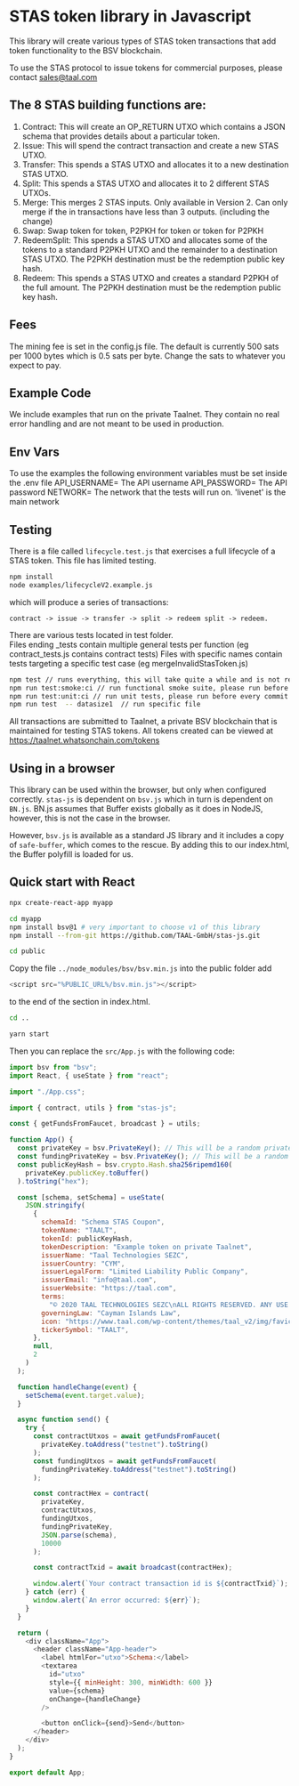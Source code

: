 # STAS token library in Javascript

This library will create various types of STAS token transactions that add token functionality to the BSV blockchain.

To use the STAS protocol to issue tokens for commercial purposes, please contact sales@taal.com

## The 8 STAS building functions are:

1. Contract: This will create an OP_RETURN UTXO which contains a JSON schema that provides details about a particular token.
2. Issue: This will spend the contract transaction and create a new STAS UTXO.
3. Transfer: This spends a STAS UTXO and allocates it to a new destination STAS UTXO.
4. Split: This spends a STAS UTXO and allocates it to 2 different STAS UTXOs.
5. Merge: This merges 2 STAS inputs. Only available in Version 2. Can only merge if the in transactions have less than 3 outputs. (including the change)
6. Swap: Swap token for token, P2PKH for token or token for P2PKH
7. RedeemSplit: This spends a STAS UTXO and allocates some of the tokens to a standard P2PKH UTXO and the remainder to a destination STAS UTXO. The P2PKH destination must be the redemption public key hash.
8. Redeem: This spends a STAS UTXO and creates a standard P2PKH of the full amount. The P2PKH destination must be the redemption public key hash.

## Fees

The mining fee is set in the config.js file. The default is currently 500 sats per 1000 bytes which is 0.5 sats per byte. Change the sats to whatever you expect to pay.

## Example Code

We include examples that run on the private Taalnet. They contain no real error handling and are not meant to be used in production.

## Env Vars

To use the examples the following environment variables must be set inside the .env file
API_USERNAME= The API username
API_PASSWORD= The API password
NETWORK= The network that the tests will run on. 'livenet' is the main network

## Testing

There is a file called `lifecycle.test.js` that exercises a full lifecycle of a STAS token. This file has limited testing.

```sh
npm install
node examples/lifecycleV2.example.js
```

which will produce a series of transactions:

```
contract -> issue -> transfer -> split -> redeem split -> redeem.
```

There are various tests located in test folder.  
Files ending \_tests contain multiple general tests per function (eg contract_tests.js contains contract tests)
Files with specific names contain tests targeting a specific test case (eg mergeInvalidStasToken.js)

```sh
npm test // runs everything, this will take quite a while and is not recommended for local use
npm run test:smoke:ci // run functional smoke suite, please run before every commit
npm run test:unit:ci // run unit tests, please run before every commit
npm run test  -- datasize1  // run specific file
```

All transactions are submitted to Taalnet, a private BSV blockchain that is maintained for testing STAS tokens. All tokens created can be viewed at https://taalnet.whatsonchain.com/tokens

## Using in a browser

This library can be used within the browser, but only when configured correctly. `stas-js` is dependent on `bsv.js` which in turn is dependent on `BN.js`. BN.js assumes that Buffer exists globally as it does in NodeJS, however, this is not the case in the browser.

However, `bsv.js` is available as a standard JS library and it includes a copy of `safe-buffer`, which comes to the rescue. By adding this to our index.html, the Buffer polyfill is loaded for us.

## Quick start with React

```sh
npx create-react-app myapp

cd myapp
npm install bsv@1 # very important to choose v1 of this library
npm install --from-git https://github.com/TAAL-GmbH/stas-js.git

cd public
```

Copy the file `../node_modules/bsv/bsv.min.js` into the public folder add

```javascript
<script src="%PUBLIC_URL%/bsv.min.js"></script>
```

to the end of the <head> section in index.html.

```sh
cd ..

yarn start
```

Then you can replace the `src/App.js` with the following code:

```javascript
import bsv from "bsv";
import React, { useState } from "react";

import "./App.css";

import { contract, utils } from "stas-js";

const { getFundsFromFaucet, broadcast } = utils;

function App() {
  const privateKey = bsv.PrivateKey(); // This will be a random privateKey each time the app is reloaded.
  const fundingPrivateKey = bsv.PrivateKey(); // This will be a random privateKey each time the app is reloaded.
  const publicKeyHash = bsv.crypto.Hash.sha256ripemd160(
    privateKey.publicKey.toBuffer()
  ).toString("hex");

  const [schema, setSchema] = useState(
    JSON.stringify(
      {
        schemaId: "Schema STAS Coupon",
        tokenName: "TAALT",
        tokenId: publicKeyHash,
        tokenDescription: "Example token on private Taalnet",
        issuerName: "Taal Technologies SEZC",
        issuerCountry: "CYM",
        issuerLegalForm: "Limited Liability Public Company",
        issuerEmail: "info@taal.com",
        issuerWebsite: "https://taal.com",
        terms:
          "© 2020 TAAL TECHNOLOGIES SEZC\nALL RIGHTS RESERVED. ANY USE OF THIS SOFTWARE IS SUBJECT TO TERMS AND CONDITIONS OF LICENSE. USE OF THIS SOFTWARE WITHOUT LICENSE CONSTITUTES INFRINGEMENT OF INTELLECTUAL PROPERTY. FOR LICENSE DETAILS OF THE SOFTWARE, PLEASE REFER TO: www.taal.com/stas-token-license-agreement",
        governingLaw: "Cayman Islands Law",
        icon: "https://www.taal.com/wp-content/themes/taal_v2/img/favicon/favicon-96x96.png",
        tickerSymbol: "TAALT",
      },
      null,
      2
    )
  );

  function handleChange(event) {
    setSchema(event.target.value);
  }

  async function send() {
    try {
      const contractUtxos = await getFundsFromFaucet(
        privateKey.toAddress("testnet").toString()
      );
      const fundingUtxos = await getFundsFromFaucet(
        fundingPrivateKey.toAddress("testnet").toString()
      );

      const contractHex = contract(
        privateKey,
        contractUtxos,
        fundingUtxos,
        fundingPrivateKey,
        JSON.parse(schema),
        10000
      );

      const contractTxid = await broadcast(contractHex);

      window.alert(`Your contract transaction id is ${contractTxid}`);
    } catch (err) {
      window.alert(`An error occurred: ${err}`);
    }
  }

  return (
    <div className="App">
      <header className="App-header">
        <label htmlFor="utxo">Schema:</label>
        <textarea
          id="utxo"
          style={{ minHeight: 300, minWidth: 600 }}
          value={schema}
          onChange={handleChange}
        />

        <button onClick={send}>Send</button>
      </header>
    </div>
  );
}

export default App;
```
